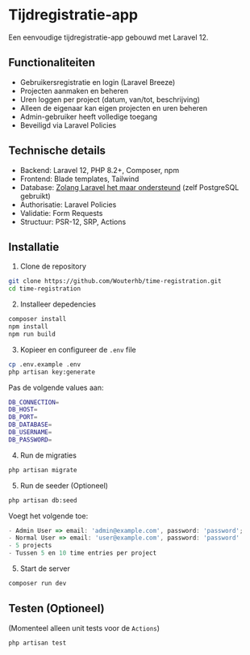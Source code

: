 # Tijdregistratie-app

Een eenvoudige tijdregistratie-app gebouwd met Laravel 12.

## Functionaliteiten

-   Gebruikersregistratie en login (Laravel Breeze)
-   Projecten aanmaken en beheren
-   Uren loggen per project (datum, van/tot, beschrijving)
-   Alleen de eigenaar kan eigen projecten en uren beheren
-   Admin-gebruiker heeft volledige toegang
-   Beveiligd via Laravel Policies

## Technische details

-   Backend: Laravel 12, PHP 8.2+, Composer, npm
-   Frontend: Blade templates, Tailwind
-   Database: [Zolang Laravel het maar ondersteund](https://laravel.com/docs/12.x/database#introduction) (zelf PostgreSQL gebruikt)
-   Authorisatie: Laravel Policies
-   Validatie: Form Requests
-   Structuur: PSR-12, SRP, Actions

## Installatie

1. Clone de repository

```bash
git clone https://github.com/Wouterhb/time-registration.git
cd time-registration
```

2. Installeer depedencies

```bash
composer install
npm install
npm run build
```

3. Kopieer en configureer de `.env` file

```bash
cp .env.example .env
php artisan key:generate
```

Pas de volgende values aan:

```bash
DB_CONNECTION=
DB_HOST=
DB_PORT=
DB_DATABASE=
DB_USERNAME=
DB_PASSWORD=
```

4. Run de migraties

```bash
php artisan migrate
```

5. Run de seeder (Optioneel)

```bash
php artisan db:seed
```

Voegt het volgende toe:

```javascript
- Admin User => email: 'admin@example.com', password: 'password';
- Normal User => email: 'user@example.com', password: 'password'
- 5 projects
- Tussen 5 en 10 time entries per project
```

5. Start de server

```bash
composer run dev
```

## Testen (Optioneel) 

(Momenteel alleen unit tests voor de `Actions`)

```bash
php artisan test
```
